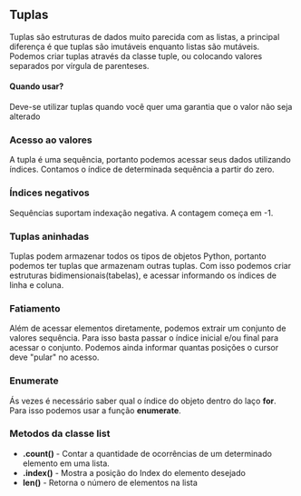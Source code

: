 ## Tuplas

Tuplas são estruturas de dados muito parecida com as listas, a principal diferença
é que tuplas são imutáveis enquanto listas são mutáveis. Podemos criar tuplas através
da classe tuple, ou colocando valores separados por vírgula de parenteses.

#### Quando usar? 

Deve-se utilizar tuplas quando você quer uma garantia que o valor não seja alterado

### Acesso ao valores
A tupla é uma sequência, portanto podemos acessar seus dados utilizando índices.
Contamos o índice de determinada sequência a partir do zero.

### Índices negativos
Sequências suportam indexação negativa. A contagem começa em -1.

### Tuplas aninhadas
Tuplas podem armazenar todos os tipos de objetos Python, portanto podemos ter tuplas que armazenam outras tuplas.
Com isso podemos criar estruturas bidimensionais(tabelas), e acessar informando os índices de linha e coluna.

### Fatiamento

Além de acessar elementos diretamente, podemos extrair um conjunto de valores sequência. Para isso basta passar o índice 
inicial e/ou final para acessar o conjunto. Podemos ainda informar quantas posições o cursor deve "pular" no acesso.

### Enumerate

Ás vezes é necessário saber qual o índice do objeto dentro do laço **for**. Para isso podemos usar a função **enumerate**.

### Metodos da classe list

* **.count()** - Contar a quantidade de ocorrências de um determinado elemento em uma lista.
* **.index()** - Mostra a posição do Index do elemento desejado
* **len()** - Retorna o número de elementos na lista
